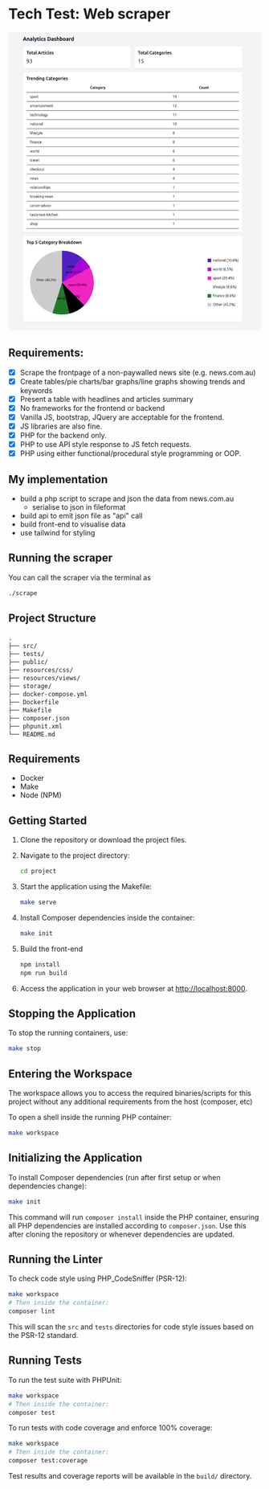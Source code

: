 # Tech Test: Web scraper

![dashboard example](docs/dashboard.png)

## Requirements:
- [x] Scrape the frontpage of a non-paywalled news site (e.g. news.com.au)
- [x] Create tables/pie charts/bar graphs/line graphs showing trends and keywords
- [x] Present a table with headlines and articles summary
- [x] No frameworks for the frontend or backend
- [x] Vanilla JS, bootstrap, JQuery are acceptable for the frontend.
- [x] JS libraries are also fine.
- [x] PHP for the backend only.
- [x] PHP to use API style response to JS fetch requests.
- [x] PHP using either functional/procedural style programming or OOP.

## My implementation

- build a php script to scrape and json the data from news.com.au
  - serialise to json in fileformat
- build api to emit json file as "api" call
- build front-end to visualise data
- use tailwind for styling

## Running the scraper

You can call the scraper via the terminal as

```bash
./scrape
```

## Project Structure

```
.
├── src/
├── tests/
├── public/
├── resources/css/
├── resources/views/
├── storage/
├── docker-compose.yml
├── Dockerfile
├── Makefile
├── composer.json
├── phpunit.xml
└── README.md
```

## Requirements

- Docker
- Make
- Node (NPM)

## Getting Started

1. Clone the repository or download the project files.
2. Navigate to the project directory:

   ```bash
   cd project
   ```

3. Start the application using the Makefile:

   ```bash
   make serve
   ```

4. Install Composer dependencies inside the container:

   ```bash
   make init
   ```
5. Build the front-end

   ```bash
   npm install
   npm run build
   ```

6. Access the application in your web browser at [http://localhost:8000](http://localhost:8000).

## Stopping the Application

To stop the running containers, use:

```bash
make stop
```

## Entering the Workspace

The workspace allows you to access the required binaries/scripts for this project without any
additional requirements from the host (composer, etc)

To open a shell inside the running PHP container:

```bash
make workspace
```

## Initializing the Application

To install Composer dependencies (run after first setup or when dependencies change):

```bash
make init
```

This command will run `composer install` inside the PHP container, ensuring all PHP dependencies are installed according to `composer.json`. Use this after cloning the repository or whenever dependencies are updated.

## Running the Linter

To check code style using PHP_CodeSniffer (PSR-12):

```bash
make workspace
# Then inside the container:
composer lint
```

This will scan the `src` and `tests` directories for code style issues based on the PSR-12 standard.

## Running Tests

To run the test suite with PHPUnit:

```bash
make workspace
# Then inside the container:
composer test
```

To run tests with code coverage and enforce 100% coverage:

```bash
make workspace
# Then inside the container:
composer test:coverage
```

Test results and coverage reports will be available in the `build/` directory.
